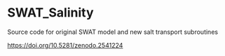 # SWAT_Salinity
Source code for original SWAT model and new salt transport subroutines

https://doi.org/10.5281/zenodo.2541224
